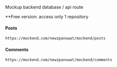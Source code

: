 
Mockup backend database / api route

**Free version: access only 1 repository

#### Posts
```sh
https://mockend.com/newzpanuwat/mockend/posts
```

#### Comments

```sh
https://mockend.com/newzpanuwat/mockend/comments
```
